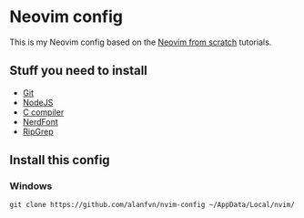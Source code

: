 # Neovim config

This is my Neovim config based on the [Neovim from scratch](https://youtube.com/playlist?list=PLhoH5vyxr6Qq41NFL4GvhFp-WLd5xzIzZ)
tutorials.

## Stuff you need to install

- [Git](https://git-scm.com/)
- [NodeJS](https://nodejs.org/es/)
- [C compiler](https://github.com/niXman/mingw-builds-binaries)
- [NerdFont](https://github.com/ryanoasis/nerd-fonts/releases/download/v2.2.2/JetBrainsMono.zip)
- [RipGrep](https://github.com/BurntSushi/ripgrep/releases)

## Install this config

### Windows
`git clone https://github.com/alanfvn/nvim-config ~/AppData/Local/nvim/`

